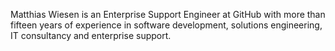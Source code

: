 Matthias Wiesen is an Enterprise Support Engineer at GitHub with more than fifteen years of experience in software development, solutions engineering, IT consultancy and enterprise support.

